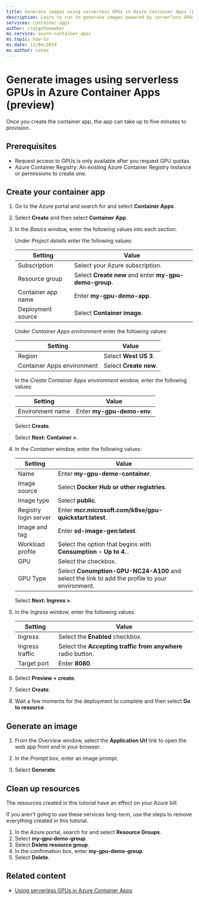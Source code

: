 ```yaml
---
title: Generate images using serverless GPUs in Azure Container Apps (preview)
description: Learn to run to generate images powered by serverless GPUs in Azure Container Apps.
services: container-apps
author: craigshoemaker
ms.service: azure-container-apps
ms.topic: how-to
ms.date: 11/04/2024
ms.author: cshoe
---
```


# Generate images using serverless GPUs in Azure Container Apps (preview)

Once you create the container app, the app can take up to five minutes to provision.

## Prerequisites

- Request access to GPUs is only available after you request GPU quotas
- Azure Container Registry: An existing Azure Container Registry instance or permissions to create one.

## Create your container app

1. Go to the Azure portal and search for and select **Container Apps**.
1. Select **Create** and then select **Container App**.
1. In the *Basics* window, enter the following values into each section.

    Under *Project details* enter the following values:

    | Setting | Value |
    |---|---|
    | Subscription | Select your Azure subscription. |
    | Resource group | Select **Create new** and enter **my-gpu-demo-group**. |
    | Container app name | Enter **my-gpu-demo-app**. |
    | Deployment source | Select **Container image**. |

    Under *Container Apps environment* enter the following values:

    | Setting | Value |
    |---|---|
    | Region | Select **West US 3**. |
    | Container Apps environment | Select **Create new**. |

    In the *Create Container Apps environment* window, enter the following values:

    | Setting | Value |
    |---|---|
    | Environment name | Enter **my-gpu-demo-env**. |

    Select **Create**.

    Select **Next: Container >**.

1. In the *Container* window, enter the following values:

    | Setting | Value |
    |---|---|
    | Name | Enter **my-gpu-demo-container**. |
    | Image source | Select **Docker Hub or other registries**.  |
    | Image type | Select **public**. |
    | Registry login server | Enter **mcr.microsoft.com/k8se/gpu-quickstart:latest**. |
    | Image and tag | Enter **sd-image-gen:latest**. |
    | Workload profile | Select the option that begins with **Consumption - Up to 4**... |
    | GPU | Select the checkbox. |
    | GPU Type | Select **Conumption-GPU-NC24-A100** and select the link to add the profile to your environment. |

    Select **Next: Ingress >**.

1. In the *Ingress* window, enter the following values:

    | Setting | Value |
    |---|---|
    | Ingress | Select the **Enabled** checkbox. |
    | Ingress traffic | Select the **Accepting traffic from anywhere** radio button. |
    | Target port | Enter **8080**. |

1. Select **Preview + create**.

1. Select **Create**.

1. Wait a few moments for the deployment to complete and then select **Go to resource**.

## Generate an image

1. From the *Overview* window, select the **Application Url** link to open the web app front end in your browser.

1. In the *Prompt* box, enter an image prompt.

1. Select **Generate**.

## Clean up resources

The resources created in this tutorial have an effect on your Azure bill.

If you aren't going to use these services long-term, use the steps to remove everything created in this tutorial.

1. In the Azure portal, search for and select **Resource Groups**.
1. Select **my-gpu-demo-group**.
1. Select **Delete resource group**.
1. In the confirmation box, enter **my-gpu-demo-group**.
1. Select **Delete**.

## Related content

- [Using serverless GPUs in Azure Container Apps](./gpu-serverless-overview.md)
